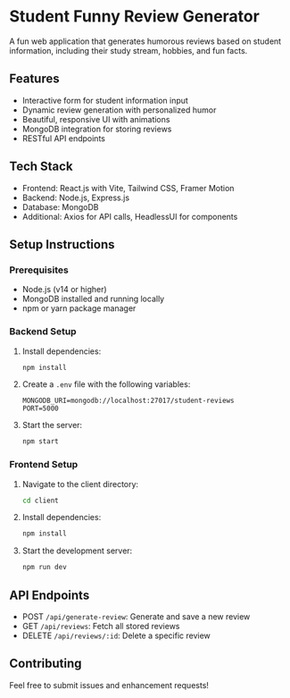 # Student Funny Review Generator

A fun web application that generates humorous reviews based on student information, including their study stream, hobbies, and fun facts.

## Features

- Interactive form for student information input
- Dynamic review generation with personalized humor
- Beautiful, responsive UI with animations
- MongoDB integration for storing reviews
- RESTful API endpoints

## Tech Stack

- Frontend: React.js with Vite, Tailwind CSS, Framer Motion
- Backend: Node.js, Express.js
- Database: MongoDB
- Additional: Axios for API calls, HeadlessUI for components

## Setup Instructions

### Prerequisites

- Node.js (v14 or higher)
- MongoDB installed and running locally
- npm or yarn package manager

### Backend Setup

1. Install dependencies:
   ```bash
   npm install
   ```

2. Create a `.env` file with the following variables:
   ```
   MONGODB_URI=mongodb://localhost:27017/student-reviews
   PORT=5000
   ```

3. Start the server:
   ```bash
   npm start
   ```

### Frontend Setup

1. Navigate to the client directory:
   ```bash
   cd client
   ```

2. Install dependencies:
   ```bash
   npm install
   ```

3. Start the development server:
   ```bash
   npm run dev
   ```

## API Endpoints

- POST `/api/generate-review`: Generate and save a new review
- GET `/api/reviews`: Fetch all stored reviews
- DELETE `/api/reviews/:id`: Delete a specific review

## Contributing

Feel free to submit issues and enhancement requests!
